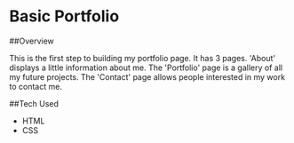 # Basic Portfolio

##Overview

This is the first step to building my portfolio page.  It has 3 pages.  'About' displays a little information about me.  The 'Portfolio' page is a gallery of all my future projects.  The 'Contact' page allows people interested in my work to contact me.

##Tech Used
- HTML
- CSS